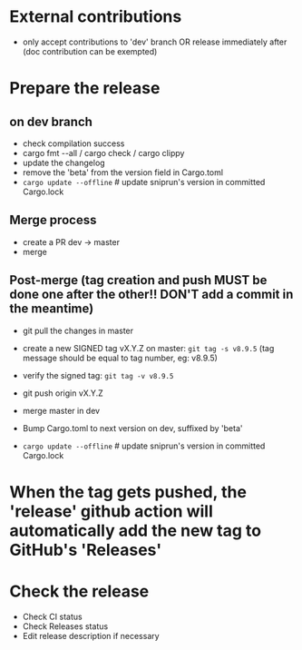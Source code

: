 # External contributions
 - only accept contributions to 'dev' branch OR release immediately after
 (doc contribution can be exempted)

# Prepare the release

## on dev branch
 - check compilation success
 - cargo fmt --all / cargo check / cargo clippy
 - update the changelog
 - remove the 'beta' from the version field in Cargo.toml
 - `cargo update --offline` # update sniprun's version in committed Cargo.lock

## Merge process
 - create a PR dev -> master
 - merge

## Post-merge (tag creation and push MUST be done one after the other!! DON'T add a commit in the meantime)

 - git pull the changes in master
 - create a new SIGNED tag vX.Y.Z on master: `git tag -s v8.9.5` (tag message should be equal to tag number, eg: v8.9.5)
 - verify the signed tag: `git tag -v v8.9.5`
 - git push origin vX.Y.Z

 - merge master in dev
 - Bump Cargo.toml to next version on dev, suffixed by 'beta'
 - `cargo update --offline` # update sniprun's version in committed Cargo.lock

# When the tag gets pushed, the 'release' github action will automatically add the new tag to GitHub's 'Releases'

# Check the release

 - Check CI status
 - Check Releases status
 - Edit release description if necessary
